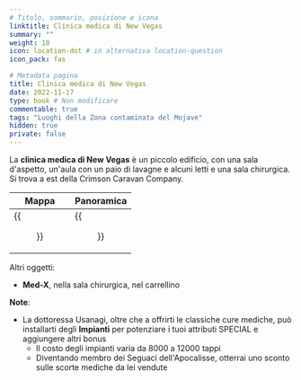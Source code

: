 ```yaml
---
# Titolo, sommario, posizione e icona
linktitle: Clinica medica di New Vegas
summary: ""
weight: 10
icon: location-dot # in alternativa location-question
icon_pack: fas

# Metadata pagina
title: Clinica medica di New Vegas
date: 2022-11-17
type: book # Non modificare
commentable: true
tags: "Luoghi della Zona contaminata del Mojave"
hidden: true
private: false
---
```


<div class="fnv">

La **clinica medica di New Vegas** è un piccolo edificio, con una sala d'aspetto, un'aula con un paio di lavagne e alcuni letti e una sala chirurgica. Si trova a est della Crimson Caravan Company.

| Mappa | Panoramica |
| ----- | ---------- |
|  {{<figure src="fnv/New_Vegas_Medical_Clinic_loc.webp">}}     |  {{<figure src="fnv/NV_Medical_Clinic.webp">}}          | 

Altri oggetti:
- **Med-X**, nella sala chirurgica, nel carrellino 

**Note**:
- La dottoressa Usanagi, oltre che a offrirti le classiche cure mediche, può installarti degli **Impianti** per potenziare i tuoi attributi SPECIAL e aggiungere altri bonus
	- Il costo degli impianti varia da 8000 a 12000 tappi
	- Diventando membro dei Seguaci dell'Apocalisse, otterrai uno sconto sulle scorte mediche da lei vendute

</div>

